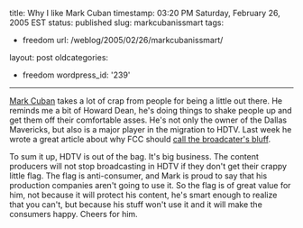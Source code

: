 title: Why I like Mark Cuban
timestamp: 03:20 PM Saturday, February 26, 2005 EST
status: published
slug: markcubanissmart
tags:
- freedom
url: /weblog/2005/02/26/markcubanissmart/

layout: post
oldcategories:
- freedom
wordpress_id: '239'

---

[Mark Cuban](http://www.blogmaverick.com/) takes a lot of
crap from people for being a little out there.  He reminds me a bit of
Howard Dean, he's doing things to shake people up and get them off their
comfortable asses.  He's not only the owner of the Dallas Mavericks, but
also is a major player in the migration to HDTV.  Last week he wrote
a great article about why FCC should [call the broadcater's bluff](http://www.blogmaverick.com/entry/1234000893032857).

To sum it up, HDTV is out of the bag.  It's big business.  The content
producers will not stop broadcasting in HDTV if they don't get their crappy
little flag.  The flag is anti-consumer, and Mark is proud to say that his
production companies aren't going to use it.  So the flag is of great
value for him, not because it will protect his content, he's smart enough to
realize that you can't, but because his stuff won't use it and it will make
the consumers happy.  Cheers for him.

